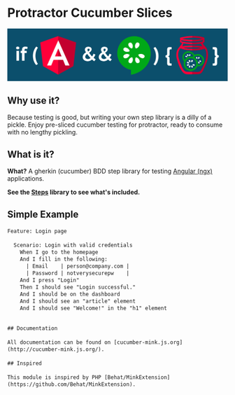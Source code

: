 # Protractor Cucumber Slices

<img src="docs/assets/angular-and-cucumber-with-bg.svg" />

## Why use it?

Because testing is good, but writing your own step library is a dilly of a pickle.
Enjoy pre-sliced cucumber testing for protractor, ready to consume with no lengthy pickling.

## What is it?
**What?** A gherkin (cucumber) BDD step library for testing [Angular (ngx)](https://angular.io/) applications.

**See the [Steps](#steps) library to see what's included.**

## Simple Example

    Feature: Login page

      Scenario: Login with valid credentials
        When I go to the homepage
        And I fill in the following:
          | Email    | person@company.com |
          | Password | notverysecurepw    |
        And I press "Login"
        Then I should see "Login successful."
        And I should be on the dashboard
        And I should see an "article" element
        And I should see "Welcome!" in the "h1" element

```

## Documentation

All documentation can be found on [cucumber-mink.js.org](http://cucumber-mink.js.org/).

## Inspired

This module is inspired by PHP [Behat/MinkExtension](https://github.com/Behat/MinkExtension).
